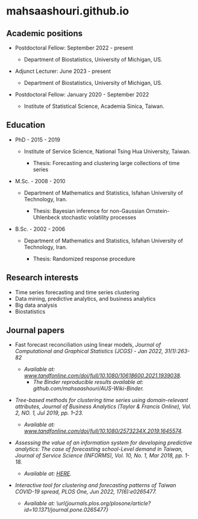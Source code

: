 # mahsaashouri.github.io

## Academic positions

- Postdoctoral Fellow: September 2022 - present

  - Department of Biostatistics, University of Michigan, US.

- Adjunct Lecturer: June 2023 - present

  - Department of Biostatistics, University of Michigan, US.

- Postdoctoral Fellow: January 2020 - September 2022

  - Institute of Statistical Science, Academia Sinica, Taiwan.


##  Education

- PhD -  2015 - 2019
  - Institute of Service Science, National Tsing Hua University, Taiwan.

    - Thesis: Forecasting and clustering large collections of time series

- M.Sc. - 2008 - 2010  
  - Department of Mathematics and Statistics, Isfahan University of Technology, Iran.

    - Thesis: Bayesian inference for non-Gaussian Ornstein-Uhlenbeck stochastic volatility processes

- B.Sc. - 2002 - 2006  
  - Department of Mathematics and Statistics, Isfahan University of Technology, Iran.

    - Thesis: Randomized response procedure

## Research interests

- Time series forecasting and time series clustering
- Data mining, predictive analytics, and business analytics
- Big data analysis 
- Biostatistics

## Journal papers 

- Fast forecast reconciliation using linear models, <em>Journal of Computational and  Graphical Statistics (JCGS)<em> - Jan 2022, 31(1):263-82 
  - Available at: www.tandfonline.com/doi/full/10.1080/10618600.2021.1939038.
      - The Binder reproducible results available at: github.com/mahsaashouri/AUS-Wiki-Binder.
      
-  Tree-based methods for clustering time series using domain-relevant attributes, <em>Journal of Business  Analytics (Taylor & Francis Online)<em>, Vol. 2, NO. 1, Jul 2019, pp. 1–23. 
    - Available at: www.tandfonline.com/doi/full/10.1080/2573234X.2019.1645574.
      
- Assessing the value of an information system for developing predictive analytics: The case of forecasting school-Level demand in Taiwan, <em>Journal of Service Science (INFORMS)<em>, Vol. 10, No. 1, Mar 2018, pp. 1-18. 
  - Available at: [HERE](pubsonline.informs.org/doi/10.1287/serv.2017.0200).
    
- Interactive tool for clustering and forecasting patterns of Taiwan COVID-19 spread, <em>PLOS One<em>, Jun 2022, 17(6):e0265477.
    - Available at: \url{journals.plos.org/plosone/article?id=10.1371/journal.pone.0265477} 

